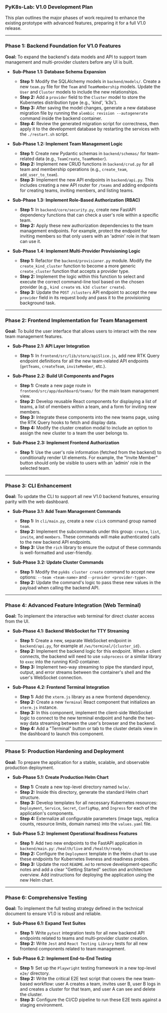 ### **PyK8s-Lab: V1.0 Development Plan**

This plan outlines the major phases of work required to enhance the existing prototype with advanced features, preparing it for a full V1.0 release.

---

### **Phase 1: Backend Foundation for V1.0 Features**

**Goal:** To expand the backend's data models and API to support team management and multi-provider clusters before any UI is built.

*   **Sub-Phase 1.1: Database Schema Expansion**
    *   **Step 1:** Modify the SQLAlchemy models in `backend/models/`. Create a new `team.py` file for the `Team` and `TeamMembership` models. Update the `User` and `Cluster` models to include the new relationships.
    *   **Step 2:** Add a `provider` field to the `Cluster` model to store the Kubernetes distribution type (e.g., 'kind', 'k3s').
    *   **Step 3:** After saving the model changes, generate a new database migration file by running the `alembic revision --autogenerate` command inside the backend container.
    *   **Step 4:** Review the generated migration script for correctness, then apply it to the development database by restarting the services with the `./restart.sh` script.

*   **Sub-Phase 1.2: Implement Team Management Logic**
    *   **Step 1:** Create new Pydantic schemas in `backend/schemas/` for team-related data (e.g., `TeamCreate`, `TeamMember`).
    *   **Step 2:** Implement new CRUD functions in `backend/crud.py` for all team and membership operations (e.g., `create_team`, `add_user_to_team`).
    *   **Step 3:** Implement the new API endpoints in `backend/api.py`. This includes creating a new API router for `/teams` and adding endpoints for creating teams, inviting members, and listing teams.

*   **Sub-Phase 1.3: Implement Role-Based Authorization (RBAC)**
    *   **Step 1:** In `backend/core/security.py`, create new FastAPI dependency functions that can check a user's role within a specific team.
    *   **Step 2:** Apply these new authorization dependencies to the team management endpoints. For example, protect the endpoint for inviting members so that only users with an 'admin' role in that team can use it.

*   **Sub-Phase 1.4: Implement Multi-Provider Provisioning Logic**
    *   **Step 1:** Refactor the `backend/provisioner.py` module. Modify the `create_kind_cluster` function to become a more generic `create_cluster` function that accepts a provider type.
    *   **Step 2:** Implement the logic within this function to select and execute the correct command-line tool based on the chosen provider (e.g., `kind create` vs. `k3d cluster create`).
    *   **Step 3:** Update the `POST /clusters` API endpoint to accept the new `provider` field in its request body and pass it to the provisioning background task.

---

### **Phase 2: Frontend Implementation for Team Management**

**Goal:** To build the user interface that allows users to interact with the new team management features.

*   **Sub-Phase 2.1: API Layer Integration**
    *   **Step 1:** In `frontend/src/lib/store/apiSlice.js`, add new RTK Query endpoint definitions for all the new team-related API endpoints (`getTeams`, `createTeam`, `inviteMember`, etc.).

*   **Sub-Phase 2.2: Build UI Components and Pages**
    *   **Step 1:** Create a new page route in `frontend/src/app/dashboard/teams/` for the main team management view.
    *   **Step 2:** Develop reusable React components for displaying a list of teams, a list of members within a team, and a form for inviting new members.
    *   **Step 3:** Integrate these components into the new teams page, using the RTK Query hooks to fetch and display data.
    *   **Step 4:** Modify the cluster creation modal to include an option to assign the new cluster to a team the user belongs to.

*   **Sub-Phase 2.3: Implement Frontend Authorization**
    *   **Step 1:** Use the user's role information (fetched from the backend) to conditionally render UI elements. For example, the "Invite Member" button should only be visible to users with an 'admin' role in the selected team.

---

### **Phase 3: CLI Enhancement**

**Goal:** To update the CLI to support all new V1.0 backend features, ensuring parity with the web dashboard.

*   **Sub-Phase 3.1: Add Team Management Commands**
    *   **Step 1:** In `cli/main.py`, create a new `click` command group named `team`.
    *   **Step 2:** Implement the subcommands under this group: `create`, `list`, `invite`, and `members`. These commands will make authenticated calls to the new backend API endpoints.
    *   **Step 3:** Use the `rich` library to ensure the output of these commands is well-formatted and user-friendly.

*   **Sub-Phase 3.2: Update Cluster Commands**
    *   **Step 1:** Modify the `pyk8s cluster create` command to accept new options: `--team <team-name>` and `--provider <provider-type>`.
    *   **Step 2:** Update the command's logic to pass these new values in the payload when calling the backend API.

---

### **Phase 4: Advanced Feature Integration (Web Terminal)**

**Goal:** To implement the interactive web terminal for direct cluster access from the UI.

*   **Sub-Phase 4.1: Backend WebSocket for TTY Streaming**
    *   **Step 1:** Create a new, separate WebSocket endpoint in `backend/api.py`, for example at `/ws/terminal/{cluster_id}`.
    *   **Step 2:** Implement the backend logic for this endpoint. When a client connects, the backend will need to use `subprocess` or a similar library to `exec` into the running KinD container.
    *   **Step 3:** Implement two-way streaming to pipe the standard input, output, and error streams between the container's shell and the user's WebSocket connection.

*   **Sub-Phase 4.2: Frontend Terminal Integration**
    *   **Step 1:** Add the `xterm.js` library as a new frontend dependency.
    *   **Step 2:** Create a new `Terminal` React component that initializes an `xterm.js` instance.
    *   **Step 3:** In this component, implement the client-side WebSocket logic to connect to the new terminal endpoint and handle the two-way data streaming between the user's browser and the backend.
    *   **Step 4:** Add a "Terminal" button or tab to the cluster details view in the dashboard to launch this component.

---

### **Phase 5: Production Hardening and Deployment**

**Goal:** To prepare the application for a stable, scalable, and observable production deployment.

*   **Sub-Phase 5.1: Create Production Helm Chart**
    *   **Step 1:** Create a new top-level directory named `helm/`.
    *   **Step 2:** Inside this directory, generate the standard Helm chart structure.
    *   **Step 3:** Develop templates for all necessary Kubernetes resources: `Deployment`, `Service`, `Secret`, `ConfigMap`, and `Ingress` for each of the application's components.
    *   **Step 4:** Externalize all configurable parameters (image tags, replica counts, resource limits, domain names) into the `values.yaml` file.

*   **Sub-Phase 5.2: Implement Operational Readiness Features**
    *   **Step 1:** Add two new endpoints to the FastAPI application in `backend/main.py`: `/health/live` and `/health/ready`.
    *   **Step 2:** Configure the `Deployment` template in the Helm chart to use these endpoints for Kubernetes liveness and readiness probes.
    *   **Step 3:** Update the root `README.md` to remove development-specific notes and add a clear "Getting Started" section and architecture overview. Add instructions for deploying the application using the new Helm chart.

---

### **Phase 6: Comprehensive Testing**

**Goal:** To implement the full testing strategy defined in the technical document to ensure V1.0 is robust and reliable.

*   **Sub-Phase 6.1: Expand Test Suites**
    *   **Step 1:** Write `pytest` integration tests for all new backend API endpoints related to teams and multi-provider cluster creation.
    *   **Step 2:** Write `Jest` and `React Testing Library` tests for all new frontend components related to team management.

*   **Sub-Phase 6.2: Implement End-to-End Testing**
    *   **Step 1:** Set up the `Playwright` testing framework in a new top-level `e2e/` directory.
    *   **Step 2:** Write the critical E2E test script that covers the new team-based workflow: user A creates a team, invites user B, user B logs in and creates a cluster for that team, and user A can see and delete the cluster.
    *   **Step 3:** Configure the CI/CD pipeline to run these E2E tests against a staging environment.